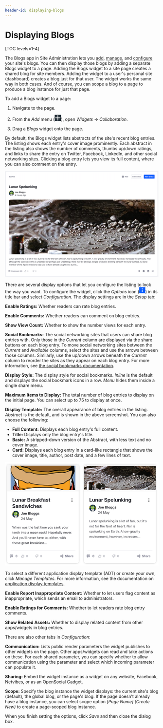 ```yaml
---
header-id: displaying-blogs
---
```


# Displaying Blogs

[TOC levels=1-4]

The Blogs app in Site Administration lets you 
[add](https://www.liferay.com/), 
[manage](https://www.liferay.com/), 
and 
[configure](https://www.liferay.com/) 
your site's blogs. You can then display those blogs by adding a separate Blogs 
widget to a page. Adding the Blogs widget to a site page creates a shared blog 
for site members. Adding the widget to a user's personal site (dashboard) 
creates a blog just for that user. The widget works the same way in both cases. 
And of course, you can scope a blog to a page to produce a blog instance for 
just that page. 

To add a Blogs widget to a page:

1.  Navigate to the page. 

2.  From the *Add* menu 
    (![Add](../../../../images/icon-add-app.png)), open *Widgets* &rarr; 
    *Collaboration*. 

3.  Drag a *Blogs* widget onto the page.

By default, the Blogs widget lists abstracts of the site's recent blog entries. 
The listing shows each entry's cover image prominently. Each abstract in the 
listing also shows the number of comments, thumbs up/down ratings, and links to 
share the entry on Twitter, Facebook, LinkedIn, and other social networking 
sites. Clicking a blog entry lets you view its full content, where you can also 
comment on the entry. 

![Figure 1: Fancy a lunar spelunking trip? This blog entry's abstract lets you know what you're getting into.](../../../../images/blog-entry-abstract.png)

There are several display options that let you configure the listing to look the 
way you want. To configure the widget, click the *Options* icon 
(![Options](../../../../images/icon-app-options.png)) in its title bar and 
select *Configuration*. The display settings are in the *Setup* tab:  

**Enable Ratings:** Whether readers can rate blog entries. 

**Enable Comments:** Whether readers can comment on blog entries. 

**Show View Count:** Whether to show the number views for each entry. 

**Social Bookmarks:** The social networking sites that users can share blog 
entries with. Only those in the *Current* column are displayed via the share 
buttons on each blog entry. To move social networking sites between the 
*Current* and *Available* columns, select the sites and use the arrows between 
those columns. Similarly, use the up/down arrows beneath the *Current* column to 
reorder the sites as they appear on each blog entry. For more information, see 
[the social bookmarks documentation](/discover/portal/-/knowledge_base/7-2/using-social-bookmarks). 

**Display Style:** The display style for social bookmarks. *Inline* is the 
default and displays the social bookmark icons in a row. *Menu* hides them 
inside a single share menu. 

**Maximum Items to Display:** The total number of blog entries to display on the 
initial page. You can select up to 75 to display at once. 

**Display Template:** The overall appearance of blog entries in the listing. 
*Abstract* is the default, and is shown in the above screenshot. You can also 
choose the following: 

-   **Full Content:** Displays each blog entry's full content. 
-   **Title:** Displays only the blog entry's title.
-   **Basic:** A stripped-down version of the Abstract, with less text and no 
    cover image.
-   **Card:** Displays each blog entry in a card-like rectangle that shows the 
    cover image, title, author, post date, and a few lines of text. 

![Figure 2: The *Card* display template makes your blog posts look like fun little trading cards.](../../../../images/blogs-cards.png)

To select a different application display template (ADT) or create your own, 
click *Manage Templates*. For more information, see the documentation on 
[application display templates](/discover/portal/-/knowledge_base/7-2/using-page-fragments). 

**Enable Report Inappropriate Content:** Whether to let users flag content as 
inappropriate, which sends an email to administrators. 

**Enable Ratings for Comments:** Whether to let readers rate blog entry 
comments.

**Show Related Assets:** Whether to display related content from other 
apps/widgets in blog entries. 

There are also other tabs in *Configuration*: 

**Communication:** Lists public render parameters the widget publishes to other 
widgets on the page. Other apps/widgets can read and take actions on these. For 
each shared parameter, you can specify whether to allow communication using the 
parameter and select which incoming parameter can populate it. 

**Sharing:** Embed the widget instance as a widget on any website, Facebook, 
Netvibes, or as an OpenSocial Gadget. 

**Scope:** Specify the blog instance the widget displays: the current site's 
blog (default), the global blog, or the page's blog. If the page doesn't already 
have a blog instance, you can select scope option *\[Page Name\] \(Create New\)* 
to create a page-scoped blog instance. 

When you finish setting the options, click *Save* and then close the dialog box. 
